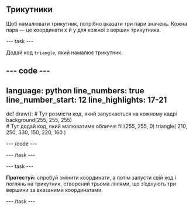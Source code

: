 ## Трикутники

Щоб намалювати трикутник, потрібно вказати три пари значень. Кожна пара — це координати x й y для кожної з вершин трикутника.

--- task ---

Додай код `triangle`, який намалює трикутник.

--- code ---
---
language: python
line_numbers: true
line_number_start: 12
line_highlights: 17-21
---

def draw():
    # Тут розмісти код, який запускається на кожному кадрі
    background(255, 255, 255)  
    # Тут додай код, який малюватиме обличчя
    fill(255, 255, 0) 
    triangle(
        210, 250, 
        330, 150, 
        220, 160
    )  
  
--- /code ---

--- /task ---

--- task ---

**Протестуй:** спробуй змінити координати, а потім запусти свій код і поглянь на трикутник, створений трьома лініями, що зʼєднують три вершини за вказаними координатами.

--- /task ---
